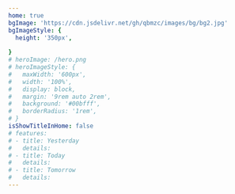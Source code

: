 ```yaml
---
home: true
bgImage: 'https://cdn.jsdelivr.net/gh/qbmzc/images/bg/bg2.jpg'
bgImageStyle: {
  height: '350px',
  
}
# heroImage: /hero.png
# heroImageStyle: {
#   maxWidth: '600px',
#   width: '100%',
#   display: block,
#   margin: '9rem auto 2rem',
#   background: '#00bfff',
#   borderRadius: '1rem',
# }
isShowTitleInHome: false
# features:
# - title: Yesterday
#   details: 
# - title: Today
#   details: 
# - title: Tomorrow
#   details: 
---
```



